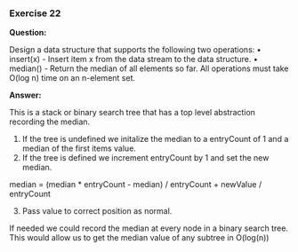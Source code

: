 ### Exercise 22

**Question:**

Design a data structure that supports the following two operations:
• insert(x) - Insert item x from the data stream to the data structure.
• median() - Return the median of all elements so far.
All operations must take O(log n) time on an n-element set.

**Answer:**

This is a stack or binary search tree that has a top level abstraction recording the median.
    

1. If the tree is undefined we initalize the median to a entryCount of 1 and a median of the first items value.
2. If the tree is defined we increment entryCount by 1 and set the new median.

median = (median * entryCount - median) / entryCount + newValue / entryCount

3. Pass value to correct position as normal.

If needed we could record the median at every node in a binary search tree. This would allow us to get the median value of any subtree in O(log(n))
